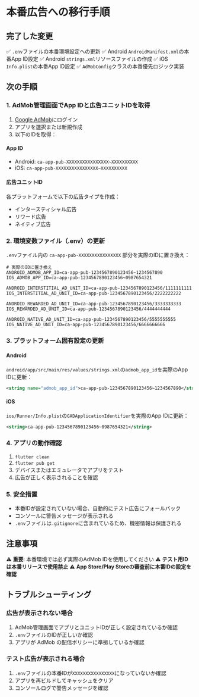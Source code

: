 # 本番広告への移行手順

## 完了した変更

✅ `.env`ファイルの本番環境設定への更新
✅ Android `AndroidManifest.xml`の本番App ID設定
✅ Android `strings.xml`リソースファイルの作成
✅ iOS `Info.plist`の本番App ID設定
✅ `AdMobConfig`クラスの本番優先ロジック実装

## 次の手順

### 1. AdMob管理画面でApp IDと広告ユニットIDを取得

1. [Google AdMob](https://admob.google.com/)にログイン
2. アプリを選択または新規作成
3. 以下のIDを取得：

#### App ID
- Android: `ca-app-pub-XXXXXXXXXXXXXXXX~XXXXXXXXXX`
- iOS: `ca-app-pub-XXXXXXXXXXXXXXXX~XXXXXXXXXX`

#### 広告ユニットID
各プラットフォームで以下の広告タイプを作成：
- インタースティシャル広告
- リワード広告
- ネイティブ広告

### 2. 環境変数ファイル（.env）の更新

`.env`ファイル内の `ca-app-pub-XXXXXXXXXXXXXXXX` 部分を実際のIDに置き換え：

```env
# 実際のIDに置き換え
ANDROID_ADMOB_APP_ID=ca-app-pub-1234567890123456~1234567890
IOS_ADMOB_APP_ID=ca-app-pub-1234567890123456~0987654321

ANDROID_INTERSTITIAL_AD_UNIT_ID=ca-app-pub-1234567890123456/1111111111
IOS_INTERSTITIAL_AD_UNIT_ID=ca-app-pub-1234567890123456/2222222222

ANDROID_REWARDED_AD_UNIT_ID=ca-app-pub-1234567890123456/3333333333
IOS_REWARDED_AD_UNIT_ID=ca-app-pub-1234567890123456/4444444444

ANDROID_NATIVE_AD_UNIT_ID=ca-app-pub-1234567890123456/5555555555
IOS_NATIVE_AD_UNIT_ID=ca-app-pub-1234567890123456/6666666666
```

### 3. プラットフォーム固有設定の更新

#### Android
`android/app/src/main/res/values/strings.xml`の`admob_app_id`を実際のApp IDに更新：

```xml
<string name="admob_app_id">ca-app-pub-1234567890123456~1234567890</string>
```

#### iOS
`ios/Runner/Info.plist`の`GADApplicationIdentifier`を実際のApp IDに更新：

```xml
<string>ca-app-pub-1234567890123456~0987654321</string>
```

### 4. アプリの動作確認

1. `flutter clean`
2. `flutter pub get`
3. デバイスまたはエミュレータでアプリをテスト
4. 広告が正しく表示されることを確認

### 5. 安全措置

- 本番IDが設定されていない場合、自動的にテスト広告にフォールバック
- コンソールに警告メッセージが表示される
- `.env`ファイルは`.gitignore`に含まれているため、機密情報は保護される

## 注意事項

⚠️ **重要**: 本番環境では必ず実際のAdMob IDを使用してください
⚠️ **テスト用IDは本番リリースで使用禁止**
⚠️ **App Store/Play Storeの審査前に本番IDの設定を確認**

## トラブルシューティング

### 広告が表示されない場合
1. AdMob管理画面でアプリとユニットIDが正しく設定されているか確認
2. `.env`ファイルのIDが正しいか確認
3. アプリが AdMob の配信ポリシーに準拠しているか確認

### テスト広告が表示される場合
1. `.env`ファイルの本番IDが`XXXXXXXXXXXXXXXX`になっていないか確認
2. アプリを再ビルドしてキャッシュをクリア
3. コンソールログで警告メッセージを確認
